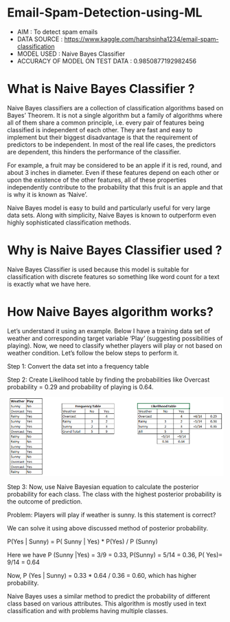 # Email-Spam-Detection-using-ML

* AIM : To detect spam emails
* DATA SOURCE : https://www.kaggle.com/harshsinha1234/email-spam-classification
* MODEL USED : Naive Bayes Classifier
* ACCURACY OF MODEL ON TEST DATA : 0.9850877192982456

# What is Naive Bayes Classifier ?
Naive Bayes classifiers are a collection of classification algorithms based on Bayes’ Theorem. It is not a single algorithm but a family of algorithms where all of them share a common principle, i.e. every pair of features being classified is independent of each other. They are fast and easy to implement but their biggest disadvantage is that the requirement of predictors to be independent. In most of the real life cases, the predictors are dependent, this hinders the performance of the classifier. 

For example, a fruit may be considered to be an apple if it is red, round, and about 3 inches in diameter. Even if these features depend on each other or upon the existence of the other features, all of these properties independently contribute to the probability that this fruit is an apple and that is why it is known as ‘Naive’.

Naive Bayes model is easy to build and particularly useful for very large data sets. Along with simplicity, Naive Bayes is known to outperform even highly sophisticated classification methods.

# Why is Naive Bayes Classifier used ?
Naive Bayes Classifier is used because this model is suitable for classification with discrete features so something like word count for a text is exactly what we have here.

# How Naive Bayes algorithm works?
Let’s understand it using an example. Below I have a training data set of weather and corresponding target variable ‘Play’ (suggesting possibilities of playing). Now, we need to classify whether players will play or not based on weather condition. Let’s follow the below steps to perform it.

Step 1: Convert the data set into a frequency table

Step 2: Create Likelihood table by finding the probabilities like Overcast probability = 0.29 and probability of playing is 0.64.

![naive bayes, probability, example](https://github.com/NeerajHazarika/Email-Spam-Detection-using-ML/blob/main/READ%20ME%20IMG/Bayes_41.png)

Step 3: Now, use Naive Bayesian equation to calculate the posterior probability for each class. The class with the highest posterior probability is the outcome of prediction.

Problem: Players will play if weather is sunny. Is this statement is correct?

We can solve it using above discussed method of posterior probability.

P(Yes | Sunny) = P( Sunny | Yes) * P(Yes) / P (Sunny)

Here we have P (Sunny |Yes) = 3/9 = 0.33, P(Sunny) = 5/14 = 0.36, P( Yes)= 9/14 = 0.64

Now, P (Yes | Sunny) = 0.33 * 0.64 / 0.36 = 0.60, which has higher probability.

Naive Bayes uses a similar method to predict the probability of different class based on various attributes. This algorithm is mostly used in text classification and with problems having multiple classes.
